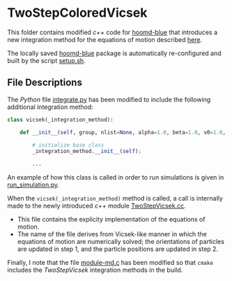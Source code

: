 
# TwoStepColoredVicsek

This folder contains modified *c++* code for [hoomd-blue](https://github.com/glotzerlab/hoomd-blue) that introduces a new integration method for the equations of motion described [here](https://github.com/crpackard/Hoomd-ActiveTurningParticles/blob/main/README.md).

The locally saved [hoomd-blue](https://github.com/crpackard/Hoomd-ActiveTurningParticles/blob/main/hoomd-v2.8.2.tar.gz) package is automatically re-configured and built by the script [setup.sh](https://github.com/crpackard/Hoomd-ActiveTurningParticles/blob/main/setup.sh).

## File Descriptions

The *Python* file [integrate.py](https://github.com/crpackard/Hoomd-ActiveTurningParticles/blob/main/TwoStepColoredVicsek/integrate.py) has been modified to include the following additional integration method:

```python
class vicsek(_integration_method):

    def __init__(self, group, nlist=None, alpha=1.0, beta=1.0, v0=1.0, delta=0.0, bias=0.0, tau=1.0, sym=2, seed=0):

        # initialize base class
        _integration_method.__init__(self);

        ...
```

An example of how this class is called in order to run simulations is given in [run_simulation.py](https://github.com/crpackard/Hoomd-ActiveTurningParticles/blob/main/run_simulation.py).

When the ```vicsek(_integration_method)``` method is called, a call is internally made to the newly introduced *c++* module [TwoStepVicsek.cc](https://github.com/crpackard/Hoomd-ActiveTurningParticles/blob/main/TwoStepColoredVicsek/TwoStepVicsek.cc).
- This file contains the explicity implementation of the equations of motion.
- The name of the file derives from Vicsek-like manner in which the equations of motion are numerically solved; the orientations of particles are updated in step 1, and the particle positions are updated in step 2.

Finally, I note that the file [module-md.c](https://github.com/crpackard/Hoomd-ActiveTurningParticles/blob/main/TwoStepColoredVicsek/module-md.cc) has been modified so that ```cmake``` includes the *TwoStepVicsek* integration methods in the build.
